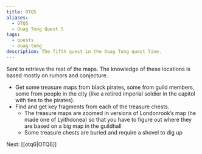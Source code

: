 ```yaml
---
title: OTQ5
aliases:
  - OTQ5
  - Ouag Tong Quest 5
tags:
  - quests
  - ouag-tong
description: The fifth quest in the Ouag Tong quest line.
---
```


Sent to retrieve the rest of the maps. The knowledge of these locations is based mostly on rumors and conjecture.

* Get some treasure maps from black pirates, some from guild members, some from people in the city (like a retired imperial soldier in the capitol with ties to the pirates).
* Find and get key fragments from each of the treasure chests.
	- The treasure maps are zoomed in versions of Londonrook’s map (he made one of Lyithdonea) so that you have to figure out where they are based on a big map in the guildhall
	- Some treasure chests are buried and require a shovel to dig up

Next: [[otq6|OTQ6]]